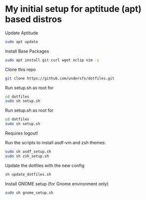 # My initial setup for aptitude (apt) based distros

Update Aptitude
```bash
sudo apt update
```

Install Base Packages
```bash
sudo apt install git curl wget xclip vim -y
```

Clone this repo
```bash
git clone https://github.com/undersfx/dotfiles.git
```

Run setup.sh as root for
```bash
cd dotfiles
sudo sh setup.sh
```

Run setup.sh as root for
```bash
cd dotfiles
sudo sh setup.sh
```

Requires logout!

Run the scripts to install asdf-vm and zsh themes:
```bash
sudo sh asdf_setup.sh
sudo sh zsh_setup.sh
```

Update the dotfiles with the new config
```bash
sh update_dotfiles.sh
```

Install GNOME setup (for Gnome environment only)
```bash
sudo sh gnome_setup.sh
```
